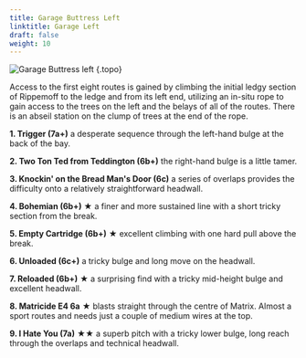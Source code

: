 ```yaml
---
title: Garage Buttress Left
linktitle: Garage Left
draft: false
weight: 10
---
```



![Garage Buttress left](/img/peak/stoney/Garage-Buttress-Left.jpg)
{.topo}

Access to the first eight routes is gained by climbing the initial ledgy section of Rippemoff to the ledge and from its left end, utilizing an in-situ rope to gain access to the trees on the left and the belays of all of the routes. There is an abseil station on the clump of trees at the end of the rope.

**1. Trigger (7a+)**  a desperate sequence through the left-hand bulge at the back of the bay.

**2. Two Ton Ted from Teddington (6b+)**  the right-hand bulge is a little tamer.

**3. Knockin' on the Bread Man's Door (6c)**  a series of overlaps provides the difficulty onto a relatively straightforward headwall.

**4. Bohemian (6b+)**  &starf;  a finer and more sustained line with a short tricky section from the break.

**5. Empty Cartridge (6b+)**  &starf;  excellent climbing with one hard pull above the break.

**6. Unloaded (6c+)**  a tricky bulge and long move on the headwall.

**7. Reloaded (6b+)** &starf; a surprising find with a tricky mid-height bulge and excellent headwall.

**8. Matricide E4 6a**  &starf;  blasts straight through the centre of Matrix. Almost a sport routes and needs just a couple of medium wires at the top.

**9. I Hate You (7a)**  &starf;&starf;  a superb pitch with a tricky lower bulge, long reach through the overlaps and technical headwall.





